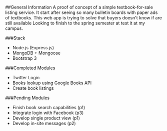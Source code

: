 ##General Information
A proof of concept of a simple textbook-for-sale listing service. It start after seeing so many bulletin boards with paper ads of textbooks. This web app is trying to solve that buyers doesn't know if are still available Looking to finish to the spring semester at test it at my campus.



###Stack
* Node.js (Express.js)
* MongoDB + Mongoose
* Bootstrap 3

###Completed Modules
* Twitter Login
* Books lookup using Google Books API
* Create book listings

###Pending Modules
* Finish book search capabilities (p1)
* Integrate login with Facebook (p3)
* Develop single product view (p1)
* Develop in-site messages (p2)




